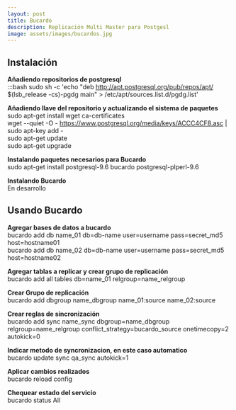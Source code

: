 ```yaml
---
layout: post
title: Bucardo
description: Replicación Multi Master para Postgesl
image: assets/images/bucardos.jpg
---
```

## Instalación ##
**Añadiendo repositorios de postgresql**  
   :::bash
sudo sh -c 'echo "deb http://apt.postgresql.org/pub/repos/apt/ $(lsb_release -cs)-pgdg main" > /etc/apt/sources.list.d/pgdg.list'  

**Añadiendo llave del repositorio y actualizando el sistema de paquetes**  
    sudo apt-get install wget ca-certificates  
    wget --quiet -O - https://www.postgresql.org/media/keys/ACCC4CF8.asc | sudo apt-key add -  
    sudo apt-get update  
    sudo apt-get upgrade  

**Instalando paquetes necesarios para Bucardo**  
    sudo apt-get install postgresql-9.6 bucardo postgresql-plperl-9.6

**Instalando Bucardo**  
En desarrollo

## Usando Bucardo ##  
**Agregar bases de datos a bucardo**  
    bucardo add db name_01 db=db-name user=username pass=secret_md5 host=hostname01  
    bucardo add db name_02 db=db-name user=username pass=secret_md5 host=hostname02

**Agregar tablas a replicar y crear grupo de replicación**  
    bucardo add all tables db=name_01 relgroup=name_relgroup

**Crear Grupo de replicación**  
    bucardo add dbgroup name_dbgroup name_01:source name_02:source

**Crear reglas de sincronización**  
    bucardo add sync name_sync dbgroup=name_dbgroup relgroup=name_relgroup conflict_strategy=bucardo_source onetimecopy=2 autokick=0

**Indicar metodo de syncronizacion, en este caso automatico**  
    bucardo update sync qa_sync autokick=1

**Aplicar cambios realizados**  
    bucardo reload config

**Chequear estado del servicio**  
    bucardo status All
